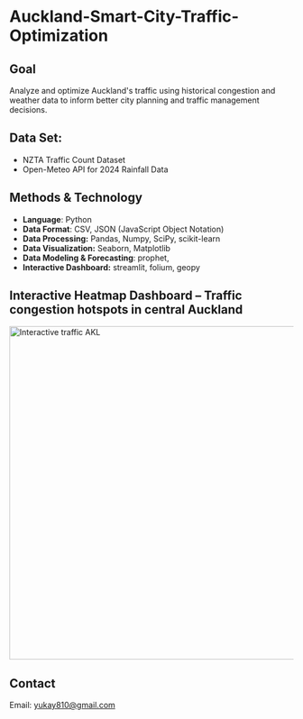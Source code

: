# Auckland-Smart-City-Traffic-Optimization
## **Goal**
Analyze and optimize Auckland's traffic using historical congestion and weather data to inform better city planning and traffic management decisions.
## **Data Set:**
- NZTA Traffic Count Dataset
- Open-Meteo API for 2024 Rainfall Data
## **Methods & Technology**
- **Language**: Python
- **Data Format**: CSV, JSON (JavaScript Object Notation)
- **Data Processing:** Pandas, Numpy, SciPy, scikit-learn 
- **Data Visualization:** Seaborn, Matplotlib
- **Data Modeling & Forecasting**: prophet,
- **Interactive Dashboard:** streamlit, folium, geopy

## **Interactive Heatmap Dashboard – Traffic congestion hotspots in central Auckland**
<img width="592" alt="Interactive traffic AKL" src="https://github.com/user-attachments/assets/55df5717-3401-4f37-8208-4013f3c711d3" />

## **Contact**
Email: yukay810@gmail.com
